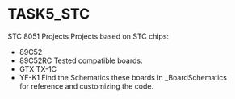 # TASK5_STC
 STC 8051 Projects
Projects based on STC chips:
- 89C52
- 89C52RC
Tested compatible boards:
- GTX TX-1C
- YF-K1
Find the Schematics these boards
in _BoardSchematics\
for reference and customizing the code.
